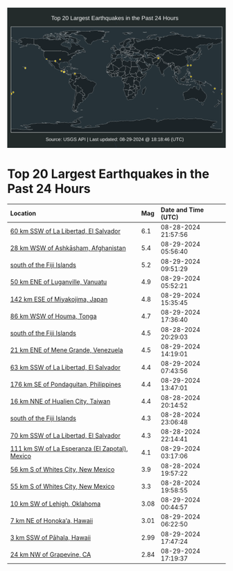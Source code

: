 ![Map](./map.png)

# Top 20 Largest Earthquakes in the Past 24 Hours

| Location | Mag | Date and Time (UTC) |
|:---|:---|:---|
| [60 km SSW of La Libertad, El Salvador](https://earthquake.usgs.gov/earthquakes/eventpage/us6000nncs) | 6.1 | 08-28-2024 21:57:56 |
| [28 km WSW of Ashkāsham, Afghanistan](https://earthquake.usgs.gov/earthquakes/eventpage/us6000nnfd) | 5.4 | 08-29-2024 05:56:40 |
| [south of the Fiji Islands](https://earthquake.usgs.gov/earthquakes/eventpage/us6000nngk) | 5.2 | 08-29-2024 09:51:29 |
| [50 km ENE of Luganville, Vanuatu](https://earthquake.usgs.gov/earthquakes/eventpage/us6000nnfb) | 4.9 | 08-29-2024 05:52:21 |
| [142 km ESE of Miyakojima, Japan](https://earthquake.usgs.gov/earthquakes/eventpage/us6000nnia) | 4.8 | 08-29-2024 15:35:45 |
| [86 km WSW of Houma, Tonga](https://earthquake.usgs.gov/earthquakes/eventpage/us6000nnir) | 4.7 | 08-29-2024 17:36:40 |
| [south of the Fiji Islands](https://earthquake.usgs.gov/earthquakes/eventpage/us6000nncf) | 4.5 | 08-28-2024 20:29:03 |
| [21 km ENE of Mene Grande, Venezuela](https://earthquake.usgs.gov/earthquakes/eventpage/us6000nni0) | 4.5 | 08-29-2024 14:19:01 |
| [63 km SSW of La Libertad, El Salvador](https://earthquake.usgs.gov/earthquakes/eventpage/us6000nnfz) | 4.4 | 08-29-2024 07:43:56 |
| [176 km SE of Pondaguitan, Philippines](https://earthquake.usgs.gov/earthquakes/eventpage/us6000nnhs) | 4.4 | 08-29-2024 13:47:01 |
| [16 km NNE of Hualien City, Taiwan](https://earthquake.usgs.gov/earthquakes/eventpage/us6000nnbq) | 4.4 | 08-28-2024 20:14:52 |
| [south of the Fiji Islands](https://earthquake.usgs.gov/earthquakes/eventpage/us6000nnde) | 4.3 | 08-28-2024 23:06:48 |
| [70 km SSW of La Libertad, El Salvador](https://earthquake.usgs.gov/earthquakes/eventpage/us6000nnd2) | 4.3 | 08-28-2024 22:14:41 |
| [111 km SW of La Esperanza (El Zapotal), Mexico](https://earthquake.usgs.gov/earthquakes/eventpage/us6000nnes) | 4.1 | 08-29-2024 03:17:06 |
| [56 km S of Whites City, New Mexico](https://earthquake.usgs.gov/earthquakes/eventpage/tx2024qyag) | 3.9 | 08-28-2024 19:57:22 |
| [55 km S of Whites City, New Mexico](https://earthquake.usgs.gov/earthquakes/eventpage/tx2024qyai) | 3.3 | 08-28-2024 19:58:55 |
| [10 km SW of Lehigh, Oklahoma](https://earthquake.usgs.gov/earthquakes/eventpage/ok2024qyjs) | 3.08 | 08-29-2024 00:44:57 |
| [7 km NE of Honoka‘a, Hawaii](https://earthquake.usgs.gov/earthquakes/eventpage/hv74429282) | 3.01 | 08-29-2024 06:22:50 |
| [3 km SSW of Pāhala, Hawaii](https://earthquake.usgs.gov/earthquakes/eventpage/hv74430267) | 2.99 | 08-29-2024 17:47:24 |
| [24 km NW of Grapevine, CA](https://earthquake.usgs.gov/earthquakes/eventpage/ci40718967) | 2.84 | 08-29-2024 17:19:37 |
